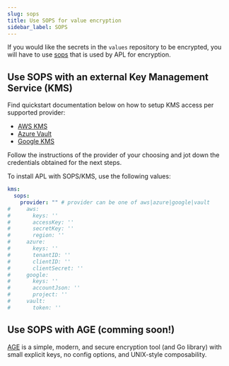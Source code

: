 ```yaml
---
slug: sops
title: Use SOPS for value encryption
sidebar_label: SOPS
---
```


If you would like the secrets in the `values` repository to be encrypted, you will have to use [sops](https://github.com/mozilla/sops) that is used by APL for encryption.

## Use SOPS with an external Key Management Service (KMS)

Find quickstart documentation below on how to setup KMS access per supported provider:

- [AWS KMS](https://aws.amazon.com/kms/getting-started/)
- [Azure Vault](https://azure.microsoft.com/en-us/services/key-vault/#getting-started)
- [Google KMS](https://cloud.google.com/kms/docs/quickstart)

Follow the instructions of the provider of your choosing and jot down the credentials obtained for the next steps.

To install APL with SOPS/KMS, use the following values:

```yaml
kms:
  sops:
    provider: "" # provider can be one of aws|azure|google|vault
#     aws:
#       keys: ''
#       accessKey: ''
#       secretKey: ''
#       region: ''
#     azure:
#       keys: ''
#       tenantID: ''
#       clientID: ''
#       clientSecret: ''
#     google:
#       keys: ''
#       accountJson: ''
#       project: ''
#     vault:
#       token: ''
```

## Use SOPS with AGE (comming soon!)

[AGE](https://github.com/FiloSottile/age) is a simple, modern, and secure encryption tool (and Go library) with small explicit keys, no config options, and UNIX-style composability.